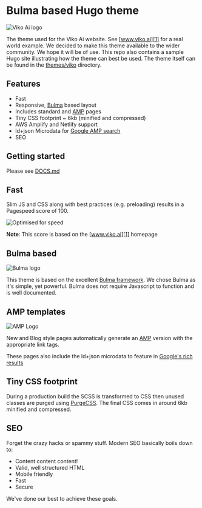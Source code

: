 # Bulma based Hugo theme

![Viko Ai logo](https://viko-assets.s3.eu-west-2.amazonaws.com/viko-logo-400x100.png)

The theme used for the Viko Ai website. See [www.viko.ai][1] for a real world example. We decided to make this
theme available to the wider community. We hope it will be of use. This repo also contains a sample Hugo site 
illustrating how the theme can best be used. The theme itself can be found in the [themes/viko](themes/viko) directory.

## Features

* Fast
* Responsive, [Bulma][2] based layout
* Includes standard and [AMP][4] pages
* Tiny CSS footprint ~ 6kb (minified and compressed)
* AWS Amplify and Netlify support
* ld+json Microdata for [Google AMP search][5]
* SEO

## Getting started

Please see [DOCS.md](DOCS.md)

## Fast

Slim JS and CSS along with best practices (e.g. preloading) results in a Pagespeed score of 100.

![Optimised for speed](https://viko-assets.s3.eu-west-2.amazonaws.com/google-pagespeed-report.png)

**Note**: This score is based on the [www.viko.ai][1] homepage

## Bulma based

![Bulma logo](https://viko-assets.s3.eu-west-2.amazonaws.com/bulma-logo-sm.png)

This theme is based on the excellent [Bulma framework][2]. We chose Bulma as it's simple, yet powerful. Bulma does not
require Javascript to function and is well documented.

## AMP templates

![AMP Logo](https://viko-assets.s3.eu-west-2.amazonaws.com/amp-logo-sm.png)

New and Blog style pages automatically generate an [AMP][4] version with the appropriate link tags.

These pages also include the ld+json microdata to feature in [Google's rich results][5]

## Tiny CSS footprint

During a production build the SCSS is transformed to CSS then unused classes are purged using [PurgeCSS][3]. 
The final CSS comes in around 6kb minified and compressed.

## SEO

Forget the crazy hacks or spammy stuff. Modern SEO basically boils down to:

* Content content content!
* Valid, well structured HTML
* Mobile friendly
* Fast
* Secure

We've done our best to achieve these goals.

[1]: https://www.viko.ai
[2]: https://bulma.io
[3]: https://purgecss.com
[4]: https://amp.dev
[5]: https://developers.google.com/search/docs/guides/about-amp